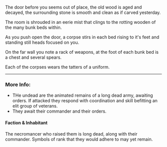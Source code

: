 The door before you seems out of place, the old wood is aged and decayed, the surrounding stone is smooth and clean as if carved yesterday.

The room is shrouded in an eerie mist that clings to the rotting wooden of the many bunk beds within.

As you push open the door, a corpse stirs in each bed rising to it's feet and standing still heads focused on you.


On the far wall you note a rack of weapons, at the foot of each bunk bed is a chest and several spears. 

Each of the corpses wears the tatters of a uniform.


---

### More Info:

* THe undead are the animated remains of a long dead army, awaiting orders. If attacked they respond with coordination and skill befitting an elit group of veterans.
* They await their commander and their orders.

#### Faction & Inhabitant

The necromancer who raised them is long dead, along with their commander. Symbols of rank that they would adhere to may yet remain.

